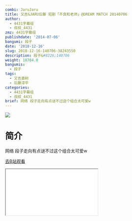 ```yaml
---
combi: JaruJaru
title: 又吉&JARU后藤 短剧「不良和老师」@DREAM MATCH 20140706
author:
  - 4431字幕组
  - 叔叔_4431
zmz: 4431字幕组
publishdate: '2014-07-06'
bangumi: 段子
date: '2018-12-16'
slug: 2018-12-16-140706-38243550
description: 段子&#8226;140706
weight: 18784.0
bangumis:
  - 段子
tags:
  - 又吉直树
  - 后藤淳平
categories:
  - 4431字幕组
  - 叔叔_4431
brief: 网络 段子走向有点谜不过这个组合太可爱w
---
```

![](https://i.imgur.com/TqN8fIt.jpg)
# 简介  
网络
段子走向有点谜不过这个组合太可爱w  

[去B站观看](https://www.bilibili.com/video/av38243550/)
<div class ="resp-container"><iframe class="testiframe" src="//player.bilibili.com/player.html?aid=38243550"", scrolling="no", allowfullscreen="true" > </iframe></div> 

